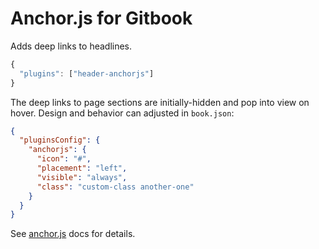 # Anchor.js for Gitbook

Adds deep links to headlines.

```js
{
  "plugins": ["header-anchorjs"]
}
```

The deep links to page sections are initially-hidden and pop into view on hover.
Design and behavior can adjusted in `book.json`:

```json
{
  "pluginsConfig": {
    "anchorjs": {
      "icon": "#",
      "placement": "left",
      "visible": "always",
      "class": "custom-class another-one"
    }
  }
}
```

See [anchor.js](https://github.com/bryanbraun/anchorjs) docs for details.
